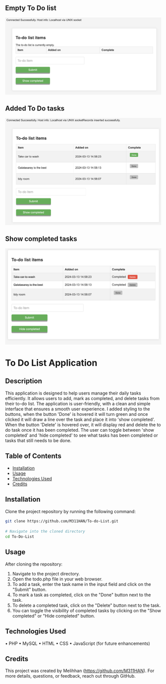 ## Empty To Do list 
![The Todo list](todo.png)

## Added To Do tasks
![The search page](todotasks.png)

## Show completed tasks
![The search page](completedtodo.png)


# To Do List Application

## Description
This application is designed to help users manage their daily tasks efficiently. It allows users to add, mark as completed, and delete tasks from their to-do list. The application is user-friendly, with a clean and simple interface that ensures a smooth user experience. I added styling to the buttons, when the button 'Done' is hovered it will turn green and once clicked it will draw a line over the task and place it into 'show completed'. When the button 'Delete' is hovered over, it will display red and delete the to do task once it has been completed. The user can toggle between 'show completed' and 'hide completed' to see what tasks has been completed or tasks that still needs to be done.

## Table of Contents
- [Installation](#installation)
- [Usage](#usage)
- [Technologies Used](#technologies-used)
- [Credits](#credits)

## Installation
Clone the project repository by running the following command:
```bash
git clone https://github.com/M311HAN/To-do-List.git

# Navigate into the cloned directory
cd To-Do-List

```
## Usage

After cloning the repository:

1. Navigate to the project directory.
2. Open the todo.php file in your web browser.
3. To add a task, enter the task name in the input field and click on the "Submit" button.
4. To mark a task as completed, click on the "Done" button next to the task.
5. To delete a completed task, click on the "Delete" button next to the task.
6. You can toggle the visibility of completed tasks by clicking on the "Show completed" or "Hide completed" button.

## Technologies Used

• PHP
• MySQL
• HTML
• CSS
• JavaScript (for future enhancements)

## Credits

This project was created by Melihhan (https://github.com/M311HAN). For more details, questions, or feedback, reach out through GitHub.

